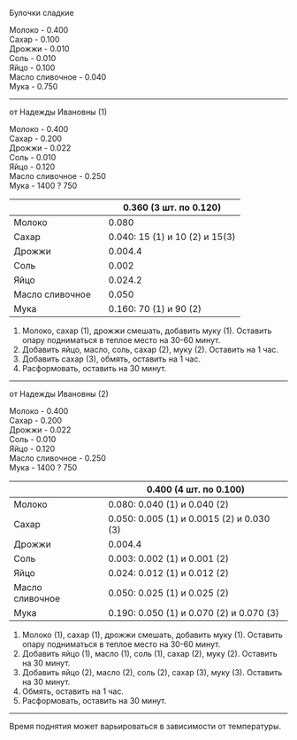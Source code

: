Булочки сладкие

Молоко - 0.400  
Сахар - 0.100  
Дрожжи - 0.010  
Соль - 0.010  
Яйцо - 0.100  
Масло сливочное - 0.040  
Мука - 0.750  

---
от Надежды Ивановны (1)

Молоко - 0.400  
Сахар - 0.200   
Дрожжи - 0.022   
Соль - 0.010  
Яйцо - 0.120  
Масло сливочное - 0.250  
Мука - 1400 ? 750  

|                 |     | 0.360 (3 шт. по 0.120)         |
| --------------- | --- | ------------------------------ |
| Молоко          |     | 0.080                          |
| Сахар           |     | 0.040: 15 (1) и 10 (2) и 15(3) |
| Дрожжи          |     | 0.004.4                        |
| Соль            |     | 0.002                          |
| Яйцо            |     | 0.024.2                        |
| Масло сливочное |     | 0.050                          |
| Мука            |     | 0.160: 70 (1) и 90 (2)         |
1. Молоко, сахар (1), дрожжи смешать, добавить муку (1). Оставить опару подниматься в теплое место на 30-60 минут.
2. Добавить яйцо, масло, соль, сахар (2), муку (2). Оставить на 1 час.
4. Добавить сахар (3), обмять, оставить на 1 час.
5. Расформовать, оставить на 30 минут.

---
от Надежды Ивановны (2)

Молоко - 0.400  
Сахар - 0.200   
Дрожжи - 0.022   
Соль - 0.010  
Яйцо - 0.120  
Масло сливочное - 0.250  
Мука - 1400 ? 750  

|                 |     | 0.400 (4 шт. по 0.100)                    |
| --------------- | --- | ----------------------------------------- |
| Молоко          |     | 0.080: 0.040 (1) и 0.040 (2)              |
| Сахар           |     | 0.050: 0.005 (1) и 0.0015 (2) и 0.030 (3) |
| Дрожжи          |     | 0.004.4                                   |
| Соль            |     | 0.003: 0.002 (1) и 0.001 (2)              |
| Яйцо            |     | 0.024: 0.012 (1) и 0.012 (2)              |
| Масло сливочное |     | 0.050: 0.025 (1) и 0.025 (2)              |
| Мука            |     | 0.190: 0.050 (1) и 0.070 (2) и 0.070 (3)  |
1. Молоко (1), сахар (1), дрожжи смешать, добавить муку (1). Оставить опару подниматься в теплое место на 30-60 минут.
2. Добавить яйцо (1), масло (1), соль (1), сахар (2), муку (2). Оставить на 30 минут.
4. Добавить яйцо (2), масло (2), соль (2), сахар (3), муку (3). Оставить на 30 минут.
5. Обмять, оставить на 1 час.
6. Расформовать, оставить на 30 минут.

---

Время поднятия может варьироваться в зависимости от температуры.